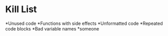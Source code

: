 Kill List
=========
*Unused code
*Functions with side effects
*Unformatted code
*Repeated code blocks
*Bad variable names
*someone
